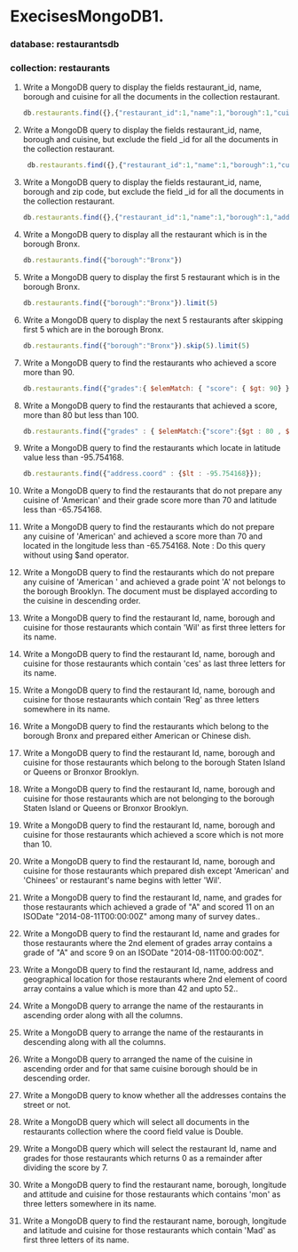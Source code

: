 # ExecisesMongoDB1. 

### database: restaurantsdb
### collection: restaurants

1. Write a MongoDB query to display the fields restaurant_id, name, borough and cuisine for all the documents in the collection restaurant.
   
    ```js 
    db.restaurants.find({},{"restaurant_id":1,"name":1,"borough":1,"cuisine":1})
    ```

2. Write a MongoDB query to display the fields restaurant_id, name, borough and cuisine, but exclude the field _id for all the documents in the collection restaurant. 
   ```js 
    db.restaurants.find({},{"restaurant_id":1,"name":1,"borough":1,"cuisine":1,"_id":0})
    ```

3. Write a MongoDB query to display the fields restaurant_id, name, borough and zip code, but exclude the field _id for all the documents in the collection restaurant. 
    ```js 
    db.restaurants.find({},{"restaurant_id":1,"name":1,"borough":1,"address.zipcode":1,"_id":0})
    ```

4. Write a MongoDB query to display all the restaurant which is in the borough Bronx. 

    ```js 
    db.restaurants.find({"borough":"Bronx"})
    ```

5. Write a MongoDB query to display the first 5 restaurant which is in the borough Bronx. 

    ```js 
    db.restaurants.find({"borough":"Bronx"}).limit(5)
     ```

7. Write a MongoDB query to display the next 5 restaurants after skipping first 5 which are in the borough Bronx. 
    
    ```js 
    db.restaurants.find({"borough":"Bronx"}).skip(5).limit(5)
     ```

8. Write a MongoDB query to find the restaurants who achieved a score more than 90. 

    ```js 
    db.restaurants.find({"grades":{ $elemMatch: { "score": { $gt: 90} }}})
    ```

9. Write a MongoDB query to find the restaurants that achieved a score, more than 80 but less than 100. 

    ```js 
    db.restaurants.find({"grades" : { $elemMatch:{"score":{$gt : 80 , $lt :100}}}})
    ```

10. Write a MongoDB query to find the restaurants which locate in latitude value less than -95.754168.

    ```js 
    db.restaurants.find({"address.coord" : {$lt : -95.754168}});
    ```

11. Write a MongoDB query to find the restaurants that do not prepare any cuisine of 'American' and their grade score more than 70 and latitude less than -65.754168. 


12. Write a MongoDB query to find the restaurants which do not prepare any cuisine of 'American' and achieved a score more than 70 and located in the longitude less than -65.754168.
Note : Do this query without using $and operator. 


13. Write a MongoDB query to find the restaurants which do not prepare any cuisine of 'American ' and achieved a grade point 'A' not belongs to the borough Brooklyn. The document must be displayed according to the cuisine in descending order. 


14. Write a MongoDB query to find the restaurant Id, name, borough and cuisine for those restaurants which contain 'Wil' as first three letters for its name. 


15. Write a MongoDB query to find the restaurant Id, name, borough and cuisine for those restaurants which contain 'ces' as last three letters for its name. 


16. Write a MongoDB query to find the restaurant Id, name, borough and cuisine for those restaurants which contain 'Reg' as three letters somewhere in its name. 


17. Write a MongoDB query to find the restaurants which belong to the borough Bronx and prepared either American or Chinese dish. 


18. Write a MongoDB query to find the restaurant Id, name, borough and cuisine for those restaurants which belong to the borough Staten Island or Queens or Bronxor Brooklyn. 


19. Write a MongoDB query to find the restaurant Id, name, borough and cuisine for those restaurants which are not belonging to the borough Staten Island or Queens or Bronxor Brooklyn. 


20. Write a MongoDB query to find the restaurant Id, name, borough and cuisine for those restaurants which achieved a score which is not more than 10. 


21. Write a MongoDB query to find the restaurant Id, name, borough and cuisine for those restaurants which prepared dish except 'American' and 'Chinees' or restaurant's name begins with letter 'Wil'. 


22. Write a MongoDB query to find the restaurant Id, name, and grades for those restaurants which achieved a grade of "A" and scored 11 on an ISODate "2014-08-11T00:00:00Z" among many of survey dates.. 


23. Write a MongoDB query to find the restaurant Id, name and grades for those restaurants where the 2nd element of grades array contains a grade of "A" and score 9 on an ISODate "2014-08-11T00:00:00Z". 


24. Write a MongoDB query to find the restaurant Id, name, address and geographical location for those restaurants where 2nd element of coord array contains a value which is more than 42 and upto 52.. 


25. Write a MongoDB query to arrange the name of the restaurants in ascending order along with all the columns. 


26. Write a MongoDB query to arrange the name of the restaurants in descending along with all the columns. 


27. Write a MongoDB query to arranged the name of the cuisine in ascending order and for that same cuisine borough should be in descending order. 


28. Write a MongoDB query to know whether all the addresses contains the street or not. 


29. Write a MongoDB query which will select all documents in the restaurants collection where the coord field value is Double. 


30. Write a MongoDB query which will select the restaurant Id, name and grades for those restaurants which returns 0 as a remainder after dividing the score by 7. 


31. Write a MongoDB query to find the restaurant name, borough, longitude and attitude and cuisine for those restaurants which contains 'mon' as three letters somewhere in its name. 


32. Write a MongoDB query to find the restaurant name, borough, longitude and latitude and cuisine for those restaurants which contain 'Mad' as first three letters of its name. 
